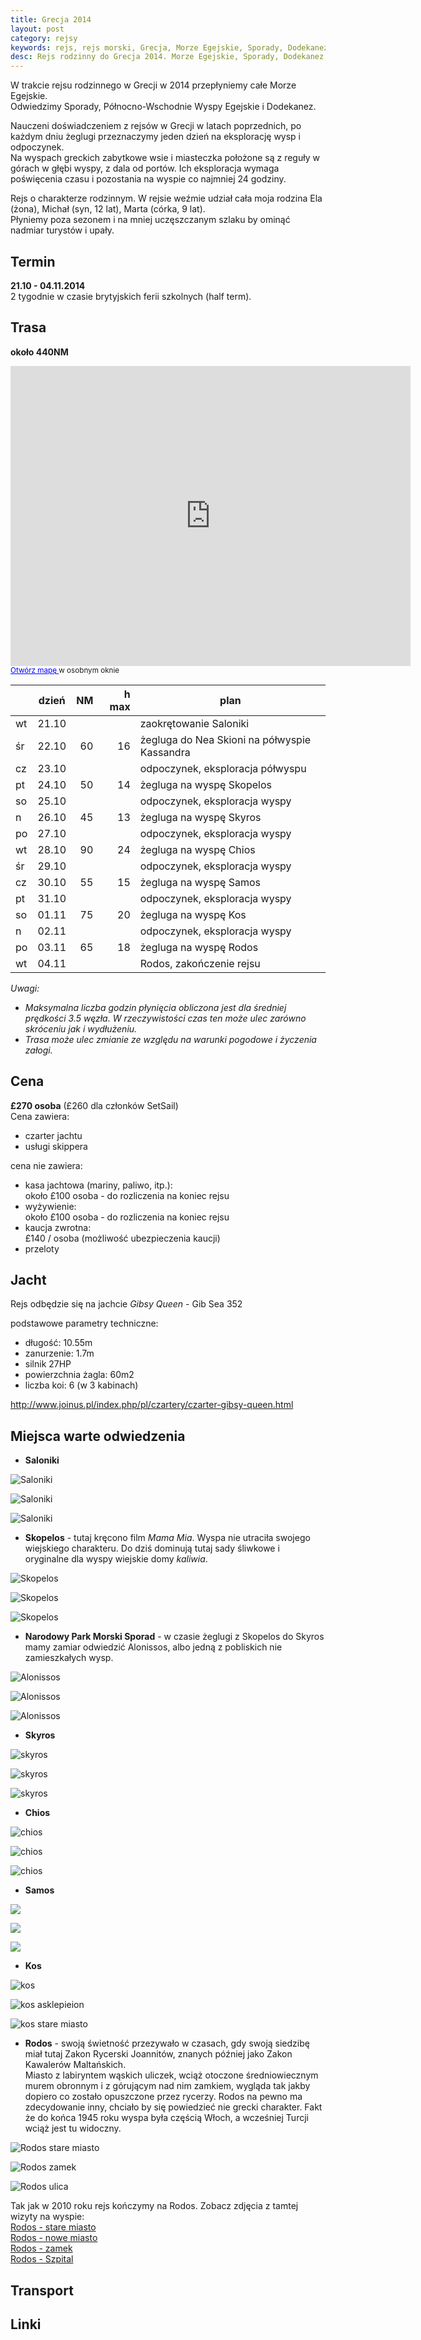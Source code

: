 ```yaml
---
title: Grecja 2014
layout: post
category: rejsy
keywords: rejs, rejs morski, Grecja, Morze Egejskie, Sporady, Dodekanez, Rodos
desc: Rejs rodzinny do Grecja 2014. Morze Egejskie, Sporady, Dodekanez, Rodos
---
```


W trakcie rejsu rodzinnego w Grecji w 2014 przepłyniemy całe Morze Egejskie.  
Odwiedzimy Sporady, Północno-Wschodnie Wyspy Egejskie i Dodekanez.

Nauczeni doświadczeniem z rejsów w Grecji w latach poprzednich, po każdym dniu żeglugi przeznaczymy jeden dzień na eksplorację wysp i odpoczynek.  
Na wyspach greckich zabytkowe wsie i miasteczka położone są z reguły w górach w głębi wyspy, z dala od portów. Ich eksploracja wymaga poświęcenia czasu i pozostania na wyspie co najmniej 24 godziny. 

Rejs o charakterze rodzinnym. W rejsie weźmie udział cała moja rodzina Ela (żona), Michał (syn, 12 lat), Marta (córka, 9 lat).   
Płyniemy poza sezonem i na mniej uczęszczanym szlaku by ominąć nadmiar turystów i upały.


Termin
--------
**21.10 - 04.11.2014**  
2 tygodnie w czasie brytyjskich ferii szkolnych (half term).


Trasa
------
**około 440NM**  

<p>
<iframe width="640" height="480" frameborder="0" scrolling="no" marginheight="0" marginwidth="0" src="https://www.google.co.uk/maps/ms?msid=204255321763002349681.0004eb5fb3b16b9e96515&amp;msa=0&amp;ie=UTF8&amp;t=p&amp;ll=38.444985,26.38916&amp;spn=8.257715,14.0625&amp;z=6&amp;output=embed"> </iframe>
<br/>
<small><a href="https://www.google.co.uk/maps/ms?msid=204255321763002349681.0004eb5fb3b16b9e96515&amp;msa=0&amp;ie=UTF8&amp;t=p&amp;ll=38.444985,26.38916&amp;spn=8.257715,14.0625&amp;z=6&amp;source=embed" style="color:#0000FF;text-align:left">Otwórz mapę </a> w osobnym oknie</small>
</p>


|    | dzień | NM | h max | plan |
| -- | ----- | --:| -----:| -----|
| wt | 21.10 |    |       | zaokrętowanie Saloniki |
| śr | 22.10 | 60 | 16    | żegluga do Nea Skioni na półwyspie Kassandra |
| cz | 23.10 |    |       | odpoczynek, eksploracja półwyspu |
| pt | 24.10 | 50 | 14    | żegluga na wyspę Skopelos |
| so | 25.10 |    |       | odpoczynek, eksploracja wyspy |
| n  | 26.10 | 45 | 13    | żegluga na wyspę Skyros |
| po | 27.10 |    |       | odpoczynek, eksploracja wyspy |
| wt | 28.10 | 90 | 24    | żegluga na wyspę Chios |
| śr | 29.10 |    |       | odpoczynek, eksploracja wyspy |
| cz | 30.10 | 55 | 15    | żegluga na wyspę Samos |
| pt | 31.10 |    |       | odpoczynek, eksploracja wyspy |
| so | 01.11 | 75 | 20    | żegluga na wyspę Kos |
| n  | 02.11 |    |       | odpoczynek, eksploracja wyspy |
| po | 03.11 | 65 | 18    | żegluga na wyspę Rodos |
| wt | 04.11 |    |       | Rodos, zakończenie rejsu |

*Uwagi:*   

* *Maksymalna liczba godzin płynięcia obliczona jest dla średniej prędkości 3.5 węzła. W rzeczywistości czas ten może ulec zarówno skróceniu jak i wydłużeniu.*   
* *Trasa może ulec zmianie ze względu na warunki pogodowe i życzenia załogi.*   



Cena
------
**£270 osoba** (£260 dla członków SetSail)  
Cena zawiera:

* czarter jachtu
* usługi skippera

cena nie zawiera:

* kasa jachtowa (mariny, paliwo, itp.):  
około £100 osoba - do rozliczenia na koniec rejsu  
* wyżywienie:  
około £100 osoba - do rozliczenia na koniec rejsu  
* kaucja zwrotna:  
£140 / osoba (możliwość ubezpieczenia kaucji)
* przeloty


Jacht
------
Rejs odbędzie się na jachcie *Gibsy Queen* - Gib Sea 352

podstawowe parametry techniczne:

* długość: 10.55m
* zanurzenie: 1.7m
* silnik 27HP
* powierzchnia żagla: 60m2
* liczba koi: 6 (w 3 kabinach)

<http://www.joinus.pl/index.php/pl/czartery/czarter-gibsy-queen.html>


Miejsca warte odwiedzenia
--------------------------
* **Saloniki**

![Saloniki](/img/2013/grecja_2014/saloniki.jpg)

![Saloniki](/img/2013/grecja_2014/saloniki2.jpg)

![Saloniki](/img/2013/grecja_2014/saloniki3.jpg)

* **Skopelos** - tutaj kręcono film *Mama Mia*. Wyspa nie utraciła swojego wiejskiego charakteru. Do dziś dominują tutaj sady śliwkowe i oryginalne dla wyspy wiejskie domy *kaliwia*.

![Skopelos](/img/2013/grecja_2014/Skopelos.jpg)

![Skopelos](/img/2013/grecja_2014/Skopelos2.jpg)

![Skopelos](/img/2013/grecja_2014/Skopelos1.jpg)


* **Narodowy Park Morski Sporad** - w czasie żeglugi z Skopelos do Skyros mamy zamiar odwiedzić Alonissos, albo jedną z pobliskich nie zamieszkałych wysp.

![Alonissos](/img/2013/grecja_2014/Alonissos.jpg)

![Alonissos](/img/2013/grecja_2014/alonissos-monk-seal.jpg)

![Alonissos](/img/2013/grecja_2014/Gialia.jpg)

* **Skyros**

![skyros](/img/2013/grecja_2014/aero_skyros1.jpg)

![skyros](/img/2013/grecja_2014/Skyros_Turrets.jpg)

![skyros](/img/2013/grecja_2014/skyros-dom.jpg)


* **Chios**

![chios](/img/2013/grecja_2014/chios-windmills.jpg)

![chios](/img/2013/grecja_2014/lagada-chios.jpg)

![chios](/img/2013/grecja_2014/psara_chios.jpg)

* **Samos**

![](/img/2013/grecja_2014/samos.jpg)

![](/img/2013/grecja_2014/Samos_Pagondas.jpg)

![](/img/2013/grecja_2014/kokkari-samos.jpg)

* **Kos**

![kos](/img/2013/grecja_2014/kos.jpg)

![kos asklepieion](/img/2013/grecja_2014/kos-asklepieion.jpg)

![kos stare miasto](/img/2013/grecja_2014/town-centre-in-kos.jpg)

* **Rodos** - swoją świetność przezywało w czasach, gdy swoją siedzibę miał tutaj Zakon Rycerski Joannitów, znanych później jako Zakon Kawalerów Maltańskich.  
Miasto z labiryntem wąskich uliczek, wciąż otoczone średniowiecznym murem obronnym i z górującym nad nim zamkiem, wygląda tak jakby dopiero co zostało opuszczone przez rycerzy. 
Rodos na pewno ma zdecydowanie inny, chciało by się powiedzieć nie grecki charakter. Fakt że do końca 1945 roku wyspa była częścią Włoch, a wcześniej Turcji wciąż jest tu widoczny.

![Rodos stare miasto](/img/2013/grecja_2014/rodos-stare_miasto.jpg)

![Rodos zamek](/img/2013/grecja_2014/rodos-zamek.jpg)

![Rodos ulica](/img/2013/grecja_2014/rodos-ulica.jpg)

Tak jak w 2010 roku rejs kończymy na Rodos. Zobacz zdjęcia z tamtej wizyty na wyspie:  
[Rodos - stare miasto](https://plus.google.com/photos/+ArekStryjski/albums/5494948135733898577)  
[Rodos - nowe miasto](https://plus.google.com/photos/+ArekStryjski/albums/5494958247721095121)  
[Rodos - zamek](https://plus.google.com/photos/+ArekStryjski/albums/5494896036258263265)  
[Rodos - Szpital](https://plus.google.com/photos/+ArekStryjski/albums/5494917598167597249)  




Transport
----------


Linki
------